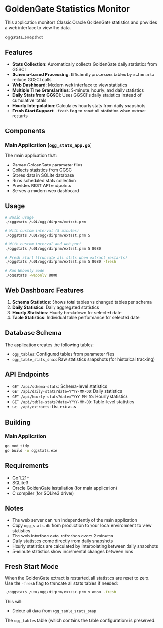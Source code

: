 # GoldenGate Statistics Monitor

This application monitors Classic Oracle GoldenGate statistics and provides a web interface to view the data.

[oggstats_snapshot](!https://github.com/molixsoft-byte/oggstats/images/oggstats_snapshot.png)

## Features

- **Stats Collection**: Automatically collects GoldenGate daily statistics from GGSCI
- **Schema-based Processing**: Efficiently processes tables by schema to reduce GGSCI calls
- **Web Dashboard**: Modern web interface to view statistics
- **Multiple Time Granularities**: 5-minute, hourly, and daily statistics
- **Daily Stats from GGSCI**: Uses GGSCI's daily statistics instead of cumulative totals
- **Hourly Interpolation**: Calculates hourly stats from daily snapshots
- **Fresh Start Support**: `-fresh` flag to reset all statistics when extract restarts

## Components

### Main Application (`ogg_stats_app.go`)
The main application that:
- Parses GoldenGate parameter files
- Collects statistics from GGSCI
- Stores data in SQLite database
- Runs scheduled stats collection
- Provides REST API endpoints
- Serves a modern web dashboard


## Usage

```bash
# Basic usage
./oggstats /u01/ogg/dirprm/extest.prm

# With custom interval (5 minutes)
./oggstats /u01/ogg/dirprm/extest.prm 5

# With custom interval and web port
./oggstats /u01/ogg/dirprm/extest.prm 5 8080

# Fresh start (truncate all stats when extract restarts)
./oggstats /u01/ogg/dirprm/extest.prm 5 8080 -fresh

# Run Webonly mode
./oggstats -webonly 8080
```

## Web Dashboard Features

1. **Schema Statistics**: Shows total tables vs changed tables per schema
2. **Daily Statistics**: Daily aggregated statistics
3. **Hourly Statistics**: Hourly breakdown for selected date
4. **Table Statistics**: Individual table performance for selected date

## Database Schema

The application creates the following tables:

- `ogg_tables`: Configured tables from parameter files
- `ogg_table_stats_snap`: Raw statistics snapshots (for historical tracking)

## API Endpoints

- `GET /api/schema-stats`: Schema-level statistics
- `GET /api/daily-stats?date=YYYY-MM-DD`: Daily statistics
- `GET /api/hourly-stats?date=YYYY-MM-DD`: Hourly statistics
- `GET /api/table-stats?date=YYYY-MM-DD`: Table-level statistics
- `GET /api/extracts`: List extracts

## Building

### Main Application
```bash
go mod tidy
go build -o oggstats.exe
```


## Requirements

- Go 1.21+
- SQLite3
- Oracle GoldenGate installation (for main application)
- C compiler (for SQLite3 driver)

## Notes

- The web server can run independently of the main application
- Copy `ogg_stats.db` from production to your local environment to view statistics
- The web interface auto-refreshes every 2 minutes
- Daily statistics come directly from daily snapshots
- Hourly statistics are calculated by interpolating between daily snapshots
- 5-minute statistics show incremental changes between runs

## Fresh Start Mode

When the GoldenGate extract is restarted, all statistics are reset to zero. Use the `-fresh` flag to truncate all stats tables if needed:

```bash
./oggstats /u01/ogg/dirprm/extest.prm 5 8080 -fresh
```

This will:
- Delete all data from `ogg_table_stats_snap`

The `ogg_tables` table (which contains the table configuration) is preserved.


